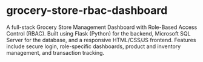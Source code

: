 # grocery-store-rbac-dashboard
 A full-stack Grocery Store Management Dashboard with Role-Based Access Control (RBAC). Built using Flask (Python) for the backend, Microsoft SQL Server for the database, and a responsive HTML/CSS/JS frontend. Features include secure login, role-specific dashboards, product and inventory management, and transaction tracking.
